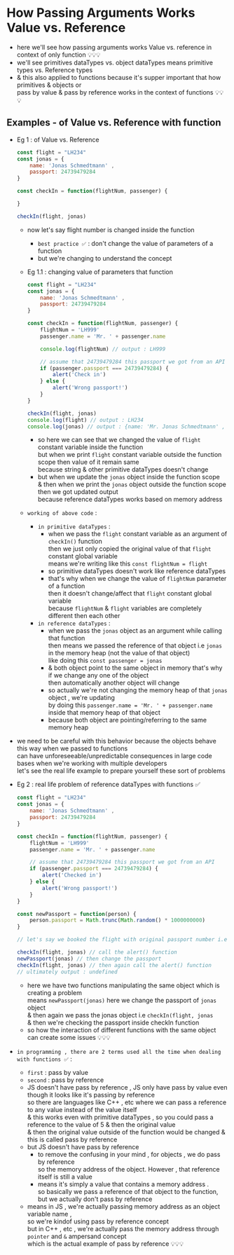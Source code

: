 # How Passing Arguments Works Value vs. Reference

- here we'll see how passing arguments works Value vs. reference in context of only function 💡💡💡
- we'll see primitives dataTypes vs. object dataTypes means primitive types vs. Reference types
- & this also applied to functions because it's supper important that how primitives & objects or <br>
    pass by value & pass by reference works in the context of functions 💡💡💡

## Examples - of Value vs. Reference with function

- Eg 1 : of Value vs. Reference
    ```js
    const flight = "LH234"
    const jonas = {
        name: 'Jonas Schmedtmann' ,
        passport: 24739479284
    }

    const checkIn = function(flightNum, passenger) {

    }

    checkIn(flight, jonas)
    ```
    - now let's say flight number is changed inside the function 
        - `best practice ✅` : don't change the value of parameters of a function  
        - but we're changing to understand the concept 
    - Eg 1.1 : changing value of parameters that function 
        ```js
        const flight = "LH234"
        const jonas = {
            name: 'Jonas Schmedtmann' ,
            passport: 24739479284
        }

        const checkIn = function(flightNum, passenger) {
            flightNum = 'LH999'
            passenger.name = 'Mr. ' + passenger.name 

            console.log(flightNum) // output : LH999

            // assume that 24739479284 this passport we got from an API
            if (passenger.passport === 24739479284) {
                alert('Check in')
            } else {
                alert('Wrong passport!')
            }
        }

        checkIn(flight, jonas)
        console.log(flight) // output : LH234
        console.log(jonas) // output : {name: 'Mr. Jonas Schmedtmann' , passport: 24739479284}
        ```
        - so here we can see that we changed the value of `flight` constant variable inside the function <br> 
            but when we print `flight` constant variable outside the function scope then value of it remain same <br>
            because string & other primitive dataTypes doesn't change 
        - but when we update the `jonas` object inside the function scope <br>
            & then when we print the `jonas` object outside the function scope then we got updated output <br>
            because reference dataTypes works based on memory address 

    - `working of above code` : 
        - `in primitive dataTypes` : 
            - when we pass the `flight` constant variable as an argument of `checkIn()` function <br> 
                then we just only copied the original value of that `flight` constant global variable <br>
                means we're writing like this `const flightNum = flight`
            - so primitive dataTypes doesn't work like reference dataTypes 
            - that's why when we change the value of `flightNum` parameter of a function <br>
                then it doesn't change/affect that `flight` constant global variable <br>
                because `flightNum` & `flight` variables are completely different then each other
        - `in reference dataTypes` : 
            - when we pass the `jonas` object as an argument while calling that function <br>
                then means we passed the reference of that object i.e `jonas` in the memory heap (not the value of that object) <br>
                like doing this `const passenger = jonas` 
            - & both object point to the same object in memory that's why if we change any one of the object <br>
                then automatically another object will change
            - so actually we're not changing the memory heap of that `jonas` object , we're updating <br>
                by doing this `passenger.name = 'Mr. ' + passenger.name` inside that memory heap of that object
            - because both object are pointing/referring to the same memory heap

- we need to be careful with this behavior because the objects behave this way when we passed to functions <br> 
    can have unforeseeable/unpredictable consequences in large code bases when we're working with multiple developers <br>
    let's see the real life example to prepare yourself these sort of problems
- Eg 2 : real life problem of reference dataTypes with functions ✅
    ```js
    const flight = "LH234"
    const jonas = {
        name: 'Jonas Schmedtmann' ,
        passport: 24739479284
    }

    const checkIn = function(flightNum, passenger) {
        flightNum = 'LH999'
        passenger.name = 'Mr. ' + passenger.name 

        // assume that 24739479284 this passport we got from an API
        if (passenger.passport === 24739479284) {
            alert('Checked in')
        } else {
            alert('Wrong passport!')
        }
    }

    const newPassport = function(person) {
        person.passport = Math.trunc(Math.random() * 1000000000)
    }

    // let's say we booked the flight with original passport number i.e 24739479284

    checkIn(flight, jonas) // call the alert() function
    newPassport(jonas) // then change the passport
    checkIn(flight, jonas) // then again call the alert() function
    // ultimately output : undefined
    ```
    - here we have two functions manipulating the same object which is creating a problem <br>
        means `newPassport(jonas)` here we change the passport of `jonas` object <br> 
        & then again we pass the jonas object i.e `checkIn(flight, jonas` <br>
        & then we're checking the passport inside checkIn function
    - so how the interaction of different functions with the same object can create some issues 💡💡💡

- `in programming , there are 2 terms used all the time when dealing with functions ✅` : 
    - `first` : pass by value  
    - `second` : pass by reference   
    - JS doesn't have pass by reference , JS only have pass by value even though it looks like it's passing by reference <br>
        so there are languages like C++ , etc where we can pass a reference to any value instead of the value itself <br>
        & this works even with primitive dataTypes , so you could pass a reference to the value of 5 & then the original value <br>
        & then the original value outside of the function would be changed & this is called pass by reference 
    - but JS doesn't have pass by reference <br>
        - to remove the confusing in your mind , for objects , we do pass by reference <br>
            so the memory address of the object. However , that reference itself is still a value
        - means it's simply a value that contains a memory address . <br>
            so basically we pass a reference of that object to the function, but we actually don't pass by reference <br>
    - means in JS , we're actually passing memory address as an object variable name , <br>
        so we're kindof using pass by reference concept <br>
        but in C++ , etc , we're actually pass the memory address through `pointer` and `&` ampersand concept <br>
        which is the actual example of pass by reference 💡💡💡

